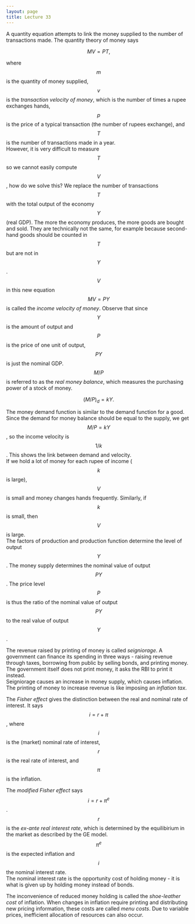 ```yaml
---
layout: page
title: Lecture 33
---
```


<script type="text/javascript" async src="https://cdnjs.cloudflare.com/ajax/libs/mathjax/2.7.5/latest.js?config=TeX-MML-AM_CHTML" async></script>

A quantity equation attempts to link the money supplied to the number of transactions made. The quantity theory of money says

$$MV = PT,$$

where $$m$$ is the quantity of money supplied, $$v$$ is the _transaction velocity of money_, which is the number of times a rupee exchanges hands, $$p$$ is the price of a typical transaction (the number of rupees exchange), and $$T$$ is the number of transactions made in a year.    
However, it is very difficult to measure $$T$$ so we cannot easily compute $$V$$, how do we solve this? We replace the number of transactions $$T$$ with the total output of the economy $$Y$$ (real GDP). The more the economy produces, the more goods are bought and sold. They are technically not the same, for example because second-hand goods should be counted in $$T$$ but are not in $$Y$$.    
$$V$$ in this new equation $$MV = PY$$ is called the _income velocity of money_.
Observe that since $$Y$$ is the amount of output and $$P$$ is the price of one unit of output, $$PY$$ is just the nominal GDP.    
$$M/P$$ is referred to as the _real money balance_, which measures the purchasing power of a stock of money.

$$(M/P)_d = kY.$$

The money demand function is similar to the demand function for a good. Since the demand for money balance should be equal to the supply, we get $$M/P = kY$$, so the income velocity is $$1/k$$. This shows the link between demand and velocity.    
If we hold a lot of money for each rupee of income ($$k$$ is large), $$V$$ is small and money changes hands frequently. Similarly, if $$k$$ is small, then $$V$$ is large.    
The factors of production and production function determine the level of output $$Y$$. The money supply determines the nominal value of output $$PY$$. The price level $$P$$ is thus the ratio of the nominal value of output $$PY$$ to the real value of output $$Y$$.

The revenue raised by printing of money is called _seigniorage_. A government can finance its spending in three ways - raising revenue through taxes, borrowing from public by selling bonds, and printing money.    
The government itself does not print money, it asks the RBI to print it instead.    
Seigniorage causes an increase in money supply, which causes inflation. The printing of money to increase revenue is like imposing an _inflation tax_.

The _Fisher effect_ gives the distinction between the real and nominal rate of interest. It says $$i = r + \pi$$, where $$i$$ is the (market) nominal rate of interest, $$r$$ is the real rate of interest, and $$\pi$$ is the inflation.

The _modified Fisher effect_ says $$i = r + \pi^e$$. $$r$$ is the _ex-ante real interest rate_, which is determined by the equilibirium in the market as described by the GE model. $$\pi^e$$ is the expected inflation and $$i$$ the nominal interest rate.    
The nominal interest rate is the opportunity cost of holding money - it is what is given up by holding money instead of bonds.

The inconvenience of reduced money holding is called the _shoe-leather cost_ of inflation. When changes in inflation require printing and distributing new pricing information, these costs are called _menu costs_. Due to variable prices, inefficient allocation of resources can also occur.